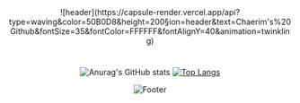  <div align=center>  
![header](https://capsule-render.vercel.app/api?type=waving&color=50B0D8&height=200&section=header&text=Chaerim's%20Github&fontSize=35&fontColor=FFFFFF&fontAlignY=40&animation=twinkling)



#

![Anurag's GitHub stats](https://github-readme-stats.vercel.app/api?username=Chaerim0626&show_icons=true&theme=graywhite&hide_border=true&icon_color=5DCBF3&title_color=4A4C4D&text_color=4A4C4D)
[![Top Langs](https://github-readme-stats.vercel.app/api/top-langs/?username=Chaerim0626&layout=compact&title_color=4A4C4D&text_color=4A4C4D&hide_border=true)](https://github.com/anuraghazra/github-readme-stats)
  


![Footer](https://capsule-render.vercel.app/api?type=waving&color=50B0D8&height=200&section=footer)
 
</div>
